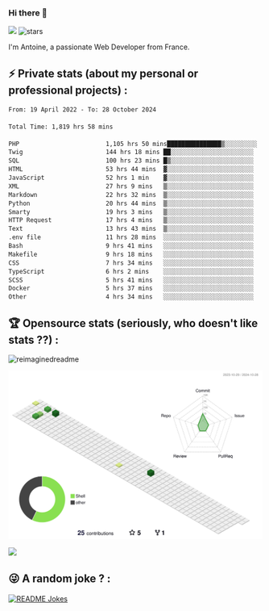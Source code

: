 ### Hi there 👋

![](https://komarev.com/ghpvc/?username=niotna)
<img src="https://img.shields.io/github/stars/niotna?label=Stars" alt="stars">

I'm Antoine, a passionate Web Developer from France.

## :zap: Private stats (about my personal or professional projects) : 

<!--START_SECTION:waka-->

```txt
From: 19 April 2022 - To: 28 October 2024

Total Time: 1,819 hrs 58 mins

PHP                        1,105 hrs 50 mins███████████████▒░░░░░░░░░   60.76 %
Twig                       144 hrs 18 mins ██░░░░░░░░░░░░░░░░░░░░░░░   07.93 %
SQL                        100 hrs 23 mins █▒░░░░░░░░░░░░░░░░░░░░░░░   05.52 %
HTML                       53 hrs 44 mins  ▓░░░░░░░░░░░░░░░░░░░░░░░░   02.95 %
JavaScript                 52 hrs 1 min    ▓░░░░░░░░░░░░░░░░░░░░░░░░   02.86 %
XML                        27 hrs 9 mins   ▒░░░░░░░░░░░░░░░░░░░░░░░░   01.49 %
Markdown                   22 hrs 32 mins  ▒░░░░░░░░░░░░░░░░░░░░░░░░   01.24 %
Python                     20 hrs 44 mins  ▒░░░░░░░░░░░░░░░░░░░░░░░░   01.14 %
Smarty                     19 hrs 3 mins   ▒░░░░░░░░░░░░░░░░░░░░░░░░   01.05 %
HTTP Request               17 hrs 4 mins   ▒░░░░░░░░░░░░░░░░░░░░░░░░   00.94 %
Text                       13 hrs 43 mins  ▒░░░░░░░░░░░░░░░░░░░░░░░░   00.75 %
.env file                  11 hrs 28 mins  ░░░░░░░░░░░░░░░░░░░░░░░░░   00.63 %
Bash                       9 hrs 41 mins   ░░░░░░░░░░░░░░░░░░░░░░░░░   00.53 %
Makefile                   9 hrs 18 mins   ░░░░░░░░░░░░░░░░░░░░░░░░░   00.51 %
CSS                        7 hrs 34 mins   ░░░░░░░░░░░░░░░░░░░░░░░░░   00.42 %
TypeScript                 6 hrs 2 mins    ░░░░░░░░░░░░░░░░░░░░░░░░░   00.33 %
SCSS                       5 hrs 41 mins   ░░░░░░░░░░░░░░░░░░░░░░░░░   00.31 %
Docker                     5 hrs 37 mins   ░░░░░░░░░░░░░░░░░░░░░░░░░   00.31 %
Other                      4 hrs 34 mins   ░░░░░░░░░░░░░░░░░░░░░░░░░   00.25 %
```

<!--END_SECTION:waka-->

## :trophy: Opensource stats (seriously, who doesn't like stats ??) : 

<!---
[![Top Langs](https://github-readme-stats.vercel.app/api/top-langs/?username=niotna)](https://github.com/anuraghazra/github-readme-stats) 
-->
<img src="https://myreadme.vercel.app/api/embed/niotna?panels=userstatistics,toprepositories,toplanguages,commitgraph" alt="reimaginedreadme" />

![](./profile-3d-contrib/profile-green-animate.svg)

<img src="https://github-profile-trophy.vercel.app/?username=niotna&theme=juicyfresh&no-bg=true" />

## :stuck_out_tongue_winking_eye: A random joke ? : 

<a href="https://readme-jokes.vercel.app"><img align="center" src="https://readme-jokes.vercel.app/api" alt="README Jokes"></a>
